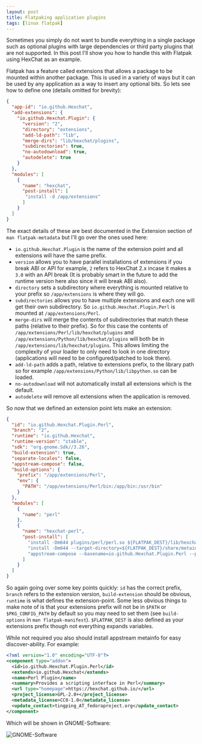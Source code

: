 ```yaml
---
layout: post
title: Flatpaking application plugins
tags: [linux flatpak]
---
```


Sometimes you simply do not want to bundle everything in a single package such
as optional plugins with large dependencies or third party plugins that are not
supported. In this post I'll show you how to handle this with Flatpak using
HexChat as an example.

<!--more-->

Flatpak has a feature called extensions that allows a package to be mounted within
another package. This is used in a variety of ways but it can be used by any
application as a way to insert any optional bits. So lets see how to define one (details omitted for brevity):

```json
{
  "app-id": "io.github.Hexchat",
  "add-extensions": {
    "io.github.Hexchat.Plugin": {
      "version": "2",
      "directory": "extensions",
      "add-ld-path": "lib",
      "merge-dirs": "lib/hexchat/plugins",
      "subdirectories": true,
      "no-autodownload": true,
      "autodelete": true
    }
  },
  "modules": [
    {
      "name": "hexchat",
      "post-install": [
       "install -d /app/extensions"
      ]
    }
  ]
}
```

The exact details of these are best documented in the Extension section of `man flatpak-metadata`
but I'll go over the ones used here:

- `io.github.Hexchat.Plugin` is the name of the extension point and all extensions will have the same prefix. 
- `version` allows you to have parallel installations of extensions if you break ABI or API for example, `2` refers to HexChat 2.x incase it makes a `3.0` with an API break (It is probably smart in the future to add the runtime version here also since it will break ABI also).
- `directory` sets a subdirectory where everything is mounted relative to your prefix so `/app/extensions` is
where they will go.
- `subdirectories` allows you to have multiple extensions and each one will get their own subdirectory. So `io.github.Hexchat.Plugin.Perl` is mounted at `/app/extensions/Perl`.
- `merge-dirs` will merge the contents of subdirectories that match these paths (relative to their prefix). So for this case the contents of `/app/extensions/Perl/lib/hexchat/plugins` and `/app/extensions/Python/lib/hexchat/plugins` will both be in `/app/extensions/lib/hexchat/plugins`. This allows limiting the complexity of your loader to only need to look in one directory (applications will need to be configured/patched to look there).
- `add-ld-path` adds a path, relative to extensions prefix, to the library path so for example `/app/extensions/Python/lib/libpython.so` can be loaded.
- `no-autodownload` will not automatically install all extensions which is the default.
- `autodelete` will remove all extensions when the application is removed.

So now that we defined an extension point lets make an extension:

```json
{
  "id": "io.github.Hexchat.Plugin.Perl",
  "branch": "2",
  "runtime": "io.github.Hexchat",
  "runtime-version": "stable",
  "sdk": "org.gnome.Sdk//3.26",
  "build-extension": true,
  "separate-locales": false,
  "appstream-compose": false,
  "build-options": {
    "prefix": "/app/extensions/Perl",
    "env": {
      "PATH": "/app/extensions/Perl/bin:/app/bin:/usr/bin"
    }
  },
  "modules": [
    {
      "name": "perl"
    },
    {
      "name": "hexchat-perl",
      "post-install": [
        "install -Dm644 plugins/perl/perl.so ${FLATPAK_DEST}/lib/hexchat/plugins/perl.so",
        "install -Dm644 --target-directory=${FLATPAK_DEST}/share/metainfo data/misc/io.github.Hexchat.Plugin.Perl.metainfo.xml",
        "appstream-compose --basename=io.github.Hexchat.Plugin.Perl --prefix=${FLATPAK_DEST} --origin=flatpak io.github.Hexchat.Plugin.Perl"
      ]
    }
  ]
}
```

So again going over some key points quickly: `id` has the correct prefix, `branch` refers to the extension version,
`build-extension` should be obvious, `runtime` is what defines the extension-point. Some less obvious things to make note of is that your extensions prefix will not be in `$PATH` or `$PKG_CONFIG_PATH` by default
so you may need to set them (see `build-options` in `man flatpak-manifest`). `$FLATPAK_DEST` is also
defined as your extensions prefix though not everything expands variables.

While not required you also should install appstream metainfo for easy discover-ability. For example:

```xml
<?xml version="1.0" encoding="UTF-8"?>
<component type="addon">
  <id>io.github.Hexchat.Plugin.Perl</id>
  <extends>io.github.Hexchat</extends>
  <name>Perl Plugin</name>
  <summary>Provides a scripting interface in Perl</summary>
  <url type="homepage">https://hexchat.github.io/</url>
  <project_license>GPL-2.0+</project_license>
  <metadata_license>CC0-1.0</metadata_license>
  <update_contact>tingping_AT_fedoraproject.org</update_contact>
</component>
```

Which will be shown in GNOME-Software:

![GNOME-Software](https://user-images.githubusercontent.com/798838/37436042-70287b82-27bc-11e8-8aa9-bea769eda444.png)
